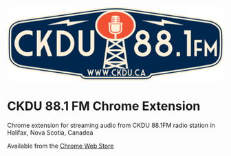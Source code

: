 ![alt CKDU 88.1 FM](ckdu-color.svg)

# CKDU 88.1 FM Chrome Extension

Chrome extension for streaming audio from CKDU 88.1FM radio station in Halifax, Nova Scotia, Canadea

Available from the [Chrome Web Store](https://chrome.google.com/webstore/detail/ckdu-881-fm/inghifiioocgbkklhgmednbmpgdgkfek)